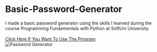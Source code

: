 # Basic-Password-Generator
I  made a basic password generator using the skills I learned during the course Programming Fundamentals with Python at SoftUni University.
<br>
<br>
[Click Here If You Want To Use The Program](https://replit.com/@HristianBalevsk/Password-Generator?v=1)
<br>
![Password Generator](https://user-images.githubusercontent.com/114162692/204087487-446a8472-0bdc-4325-88fd-117ebf8bc9d7.jpg)
